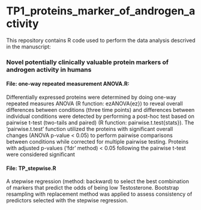 # TP1_proteins_marker_of_androgen_activity

This repository contains R code used to perform the data analysis descrived in the manuscript:
 
### Novel potentially clinically valuable protein markers of androgen activity in humans 

#### File: one-way repeated measurement ANOVA.R:

Differentially expressed proteins were determined by doing one-way repeated measures ANOVA (R function: ezANOVA{ez}) to reveal overall differences between conditions (three time points) and differences between individual conditions were detected by performing a post-hoc test based on pairwise t-test (two-tails and paired) (R function: pairwise.t.test{stats}). The ‘pairwise.t.test’ function utilized the proteins with significant overall changes (ANOVA p-value < 0.05) to perform pairwise comparisons between conditions while corrected for multiple pairwise testing. Proteins with adjusted p-values (‘fdr’ method) < 0.05 following the pairwise t-test were considered significant

#### File: TP_stepwise.R

A stepwise regression (method: backward) to select the best combination of markers that predict the odds of being low Testosterone. Bootstrap resampling with replacement method was applied to assess consistency of predictors selected with the stepwise regression.
